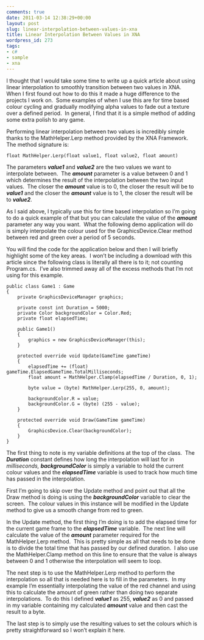 ```yaml
---
comments: true
date: 2011-03-14 12:38:29+00:00
layout: post
slug: linear-interpolation-between-values-in-xna
title: Linear Interpolation Between Values in XNA
wordpress_id: 273
tags:
- c#
- sample
- xna
---
```


I thought that I would take some time to write up a quick article about using linear interpolation to smoothly transition between two values in XNA.  When I first found out how to do this it made a huge difference to the projects I work on.  Some examples of when I use this are for time based colour cycling and gradually modifying alpha values to fade out a texture over a defined period.  In general, I find that it is a simple method of adding some extra polish to any game.

<!-- more -->

Performing linear interpolation between two values is incredibly simple thanks to the MathHelper.Lerp method provided by the XNA Framework.  The method signature is:


    float MathHelper.Lerp(float value1, float value2, float amount)


The parameters **_value1_** and **_value2_** are the two values we want to interpolate between.  The **_amount_** parameter is a value between 0 and 1 which determines the result of the interpolation between the two input values.  The closer the **_amount_** value is to 0, the closer the result will be to **_value1_** and the closer the **_amount_** value is to 1, the closer the result will be to **_value2_**.

As I said above, I typically use this for time based interpolation so I’m going to do a quick example of that but you can calculate the value of the _**amount**_ parameter any way you want.  What the following demo application will do is simply interpolate the colour used for the GraphicsDevice.Clear method between red and green over a period of 5 seconds.

You will find the code for the application below and then I will briefly highlight some of the key areas.  I won’t be including a download with this article since the following class is literally all there is to it; not counting Program.cs.  I’ve also trimmed away all of the excess methods that I’m not using for this example.


    public class Game1 : Game
    {
        private GraphicsDeviceManager graphics;

        private const int Duration = 5000;
        private Color backgroundColor = Color.Red;
        private float elapsedTime;

        public Game1()
        {
            graphics = new GraphicsDeviceManager(this);
        }

        protected override void Update(GameTime gameTime)
        {
            elapsedTime += (float) gameTime.ElapsedGameTime.TotalMilliseconds;
            float amount = MathHelper.Clamp(elapsedTime / Duration, 0, 1);

            byte value = (byte) MathHelper.Lerp(255, 0, amount);

            backgroundColor.R = value;
            backgroundColor.G = (byte) (255 - value);
        }

        protected override void Draw(GameTime gameTime)
        {
            GraphicsDevice.Clear(backgroundColor);
        }
    }


The first thing to note is my variable definitions at the top of the class.  The **_Duration_** constant defines how long the interpolation will last for in _milliseconds, **backgroundColor**_ is simply a variable to hold the current colour values and the **_elapsedTime_** variable is used to track how much time has passed in the interpolation.

First I’m going to skip over the Update method and point out that all the Draw method is doing is using the **_backgroundColor_** variable to clear the screen.  The colour values in this instance will be modified in the Update method to give us a smooth change from red to green.

In the Update method, the first thing I’m doing is to add the elapsed time for the current game frame to the **_elapsedTime_** variable.  The next line will calculate the value of the **_amount_** parameter required for the MathHelper.Lerp method.  This is pretty simple as all that needs to be done is to divide the total time that has passed by our defined duration.  I also use the MathHelper.Clamp method on this line to ensure that the value is always between 0 and 1 otherwise the interpolation will seem to loop.

The next step is to use the MathHelper.Lerp method to perform the interpolation so all that is needed here is to fill in the parameters.  In my example I’m essentially interpolating the value of the red channel and using this to calculate the amount of green rather than doing two separate interpolations.  To do this I defined **_value1_** as 255, **_value2_** as 0 and passed in my variable containing my calculated **_amount_** value and then cast the result to a byte.

The last step is to simply use the resulting values to set the colours which is pretty straightforward so I won’t explain it here.
